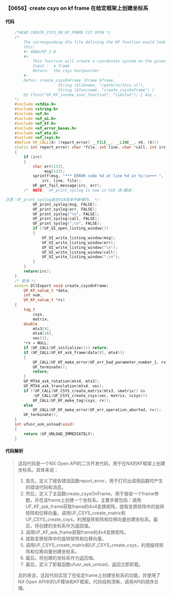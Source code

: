 ### 【0656】create csys on kf frame 在给定框架上创建坐标系

#### 代码

```cpp
    /*HEAD CREATE_CSYS_ON_KF_FRAME CCC UFUN */  
    /*  
        The corresponding dfa file defining the KF function would look like  
        this:  
        #! UGNX/KF 2.0  
        #+  
            This function will create a coordinate system on the given frame  
            Input :  a frame  
            Return:  the csys hostpointer  
        #-  
        Defun: create_csysOnFrame (Frame $frame,  
                       String ($libname, "/path/to/this.sl"),  
                       String ($funcname, "create_csysOnFrame") )  
        @{ Cfunc("UF_KF_invoke_user_function"; "libufun"); } Any ;  
    */  
    #include <stdio.h>  
    #include <string.h>  
    #include <uf.h>  
    #include <uf_ui.h>  
    #include <uf_kf.h>  
    #include <uf_error_bases.h>  
    #include <uf_mtx.h>  
    #include <uf_csys.h>  
    #define UF_CALL(X) (report_error( __FILE__, __LINE__, #X, (X)))  
    static int report_error( char *file, int line, char *call, int irc)  
    {  
        if (irc)  
        {  
            char err[133],  
                 msg[133];  
            sprintf(msg, "*** ERROR code %d at line %d in %s:\n+++ ",  
                irc, line, file);  
            UF_get_fail_message(irc, err);  
        /*  NOTE:  UF_print_syslog is new in V18 译:翻译：

注意：UF_print_syslog是在V18版本中新增的。 */  
            UF_print_syslog(msg, FALSE);  
            UF_print_syslog(err, FALSE);  
            UF_print_syslog("\n", FALSE);  
            UF_print_syslog(call, FALSE);  
            UF_print_syslog(";\n", FALSE);  
            if (!UF_UI_open_listing_window())  
            {  
                UF_UI_write_listing_window(msg);  
                UF_UI_write_listing_window(err);  
                UF_UI_write_listing_window("\n");  
                UF_UI_write_listing_window(call);  
                UF_UI_write_listing_window(";\n");  
            }  
        }  
        return(irc);  
    }  
    /* 里海 */  
    extern DllExport void create_csysOnFrame(  
        UF_KF_value_t *data,  
        int num,  
        UF_KF_value_t *rv)  
    {  
        tag_t  
            csys,  
            matrix;  
        double  
            mtx3[9],  
            mtx4[16],  
            vec[3];  
        *rv = NULL;  
        if (UF_CALL(UF_initialize())) return;  
        if (UF_CALL(UF_KF_ask_frame(data[0], mtx4)))  
        {  
            UF_CALL(UF_KF_make_error(UF_err_bad_parameter_number_1, rv));  
            UF_terminate();  
            return;  
        }  
        UF_MTX4_ask_rotation(mtx4, mtx3);  
        UF_MTX4_ask_translation(mtx4, vec);  
        if (!UF_CALL(UF_CSYS_create_matrix(mtx3, &matrix)) &&  
            !UF_CALL(UF_CSYS_create_csys(vec, matrix, &csys)))  
            UF_CALL(UF_KF_make_tag(csys, rv));  
        else  
            UF_CALL(UF_KF_make_error(UF_err_operation_aborted, rv));  
        UF_terminate();  
    }  
    int ufusr_ask_unload(void)  
    {  
        return (UF_UNLOAD_IMMEDIATELY);  
    }

```

#### 代码解析

> 这段代码是一个NX Open API的二次开发代码，用于在NX的KF框架上创建坐标系。具体来说：
>
> 1. 首先，定义了报告错误函数report_error，用于打印出调用函数时产生的错误代码和消息。
> 2. 然后，定义了主函数create_csysOnFrame，用于接收一个frame参数，并在该frame上创建一个坐标系。主要步骤包括：调用UF_KF_ask_frame获取frame的4x4变换矩阵。提取变换矩阵中的旋转矩阵和位移向量。调用UF_CSYS_create_matrix和UF_CSYS_create_csys，利用旋转矩阵和位移向量创建坐标系。最后，将创建的坐标系作为返回值。
> 3. 调用UF_KF_ask_frame获取frame的4x4变换矩阵。
> 4. 提取变换矩阵中的旋转矩阵和位移向量。
> 5. 调用UF_CSYS_create_matrix和UF_CSYS_create_csys，利用旋转矩阵和位移向量创建坐标系。
> 6. 最后，将创建的坐标系作为返回值。
> 7. 最后，定义了卸载函数ufusr_ask_unload，返回立即卸载。
>
> 总的来说，这段代码实现了在给定frame上创建坐标系的功能，并使用了NX Open API中的UF模块和KF框架。代码结构清晰，调用API的顺序合理。
>
